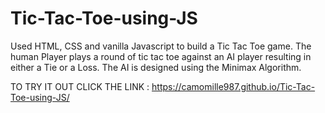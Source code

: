 # Tic-Tac-Toe-using-JS
Used HTML, CSS and vanilla Javascript to build a Tic Tac Toe game.
The human Player plays a round of tic tac toe against an AI player resulting in either a Tie or a Loss.
The AI is designed using the Minimax Algorithm.

TO TRY IT OUT CLICK THE LINK : https://camomille987.github.io/Tic-Tac-Toe-using-JS/
